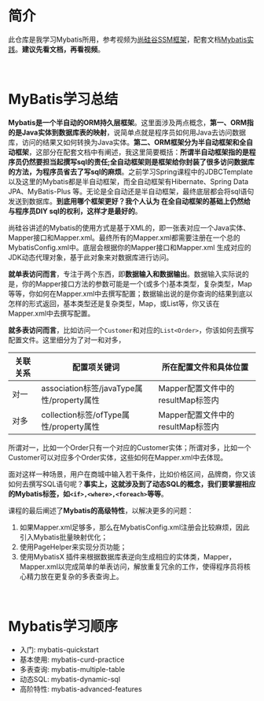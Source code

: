 # 简介
此仓库是我学习Mybatis所用，参考视频为[尚硅谷SSM框架](https://www.bilibili.com/video/BV1AP411s7D7)，配套文档[Mybatis实践](https://www.wolai.com/oLP8DUTzo2JRX1DfZNZn6c)。**建议先看文档，再看视频**。

<br>

# MyBatis学习总结

**Mybatis是一个半自动的ORM持久层框架**。这里面涉及两点概念，**第一、ORM指的是Java实体到数据库表的映射**，说简单点就是程序员如何用Java去访问数据库，访问的结果又如何转换为Java实体。**第二、ORM框架分为半自动框架和全自动框架**，这部分在配套文档中有阐述，我这里简要概括：**所谓半自动框架指的是程序员仍然要担当起撰写sql的责任;全自动框架则是框架给你封装了很多访问数据库的方法，为程序员省去了写sql的麻烦**。之前学习Spring课程中的JDBCTemplate以及这里的Mybatis都是半自动框架，而全自动框架有Hibernate、Spring Data JPA、MyBatis-Plus 等。无论是全自动还是半自动框架，最终底层都会将sql语句发送到数据库。**到底用哪个框架更好？我个人认为 在全自动框架的基础上仍然给与程序员DIY sql的权利，这样才是最好的**。

尚硅谷讲述的Mybatis的使用方式是基于XML的，即一张表对应一个Java实体、Mapper接口和Mapper.xml。最终所有的Mapper.xml都需要注册在一个总的MybatisConfig.xml中。底层会根据你的Mapper接口和Mapper.xml 生成对应的JDK动态代理对象，基于此对象来对数据库进行访问。

**就单表访问而言**，专注于两个东西，即**数据输入和数据输出**。数据输入实际说的是，你的Mapper接口方法的参数可能是一个(或多个)基本类型，复杂类型，Map等等，你如何在Mapper.xml中去撰写配置；数据输出说的是你查询的结果到底以怎样的形式返回，基本类型还是复杂类型，Map，或List等，你又该在Mapper.xml中去撰写配置。

**就多表访问而言**，比如访问一个`Customer`和对应的`List<Order>`，你该如何去撰写配置文件。这里细分为了对一和对多，

| 关联关系 | 配置项关键词                              | 所在配置文件和具体位置            |
| -------- | ----------------------------------------- | --------------------------------- |
| 对一     | association标签/javaType属性/property属性 | Mapper配置文件中的resultMap标签内 |
| 对多     | collection标签/ofType属性/property属性    | Mapper配置文件中的resultMap标签内 |

所谓对一，比如一个Order只有一个对应的Customer实体；所谓对多，比如一个Customer可以对应多个Order实体，这些如何在Mapper.xml中去体现。

面对这样一种场景，用户在商城中输入若干条件，比如价格区间，品牌商，你又该如何去撰写SQL语句呢？**事实上，这就涉及到了动态SQL的概念，我们要掌握相应的Mybatis标签，如`<if>,<where>,<foreach>`等等**。

课程的最后阐述了**Mybatis的高级特性**，以解决更多的问题：

1. 如果Mapper.xml足够多，那么在MybatisConfig.xml注册会比较麻烦，因此引入Mybatis批量映射优化；
2. 使用PageHelper来实现分页功能；
3. 使用MybatisX 插件来根据数据库表逆向生成相应的实体类，Mapper，Mapper.xml以完成简单的单表访问，解放重复冗余的工作，使得程序员将核心精力放在更复杂的多表查询上。

<br>



# Mybatis学习顺序
- 入门: mybatis-quickstart
- 基本使用: mybatis-curd-practice
- 多表查询: mybatis-multiple-table
- 动态SQL: mybatis-dynamic-sql
- 高阶特性: mybatis-advanced-features